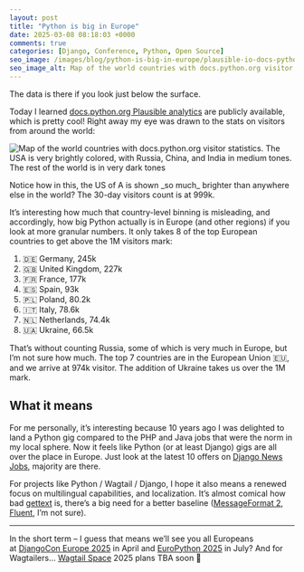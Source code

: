 ```yaml
---
layout: post
title: "Python is big in Europe"
date: 2025-03-08 08:18:03 +0000
comments: true
categories: [Django, Conference, Python, Open Source]
seo_image: /images/blog/python-is-big-in-europe/plausible-io-docs-python-org.webp
seo_image_alt: Map of the world countries with docs.python.org visitor statistics. The USA is very brightly colored, with Russia, China, and India in medium tones. The rest of the world is in very dark tones
---
```


The data is there if you look just below the surface.

<!-- more -->

Today I learned [docs.python.org Plausible analytics](https://plausible.io/docs.python.org) are publicly available, which is pretty cool! Right away my eye was drawn to the stats on visitors from around the world:

![Map of the world countries with docs.python.org visitor statistics. The USA is very brightly colored, with Russia, China, and India in medium tones. The rest of the world is in very dark tones](/images/blog/python-is-big-in-europe/plausible-io-docs-python-org.webp)

Notice how in this, the US of A is shown \_so much\_ brighter than anywhere else in the world? The 30-day visitors count is at 999k.

It’s interesting how much that country-level binning is misleading, and accordingly, how big Python actually is in Europe (and other regions) if you look at more granular numbers. It only takes 8 of the top European countries to get above the 1M visitors mark:

1. 🇩🇪 Germany, 245k
2. 🇬🇧 United Kingdom, 227k
3. 🇫🇷 France, 177k
4. 🇪🇸 Spain, 93k
5. 🇵🇱 Poland, 80.2k
6. 🇮🇹 Italy, 78.6k
7. 🇳🇱 Netherlands, 74.4k
8. 🇺🇦 Ukraine, 66.5k

That’s without counting Russia, some of which is very much in Europe, but I’m not sure how much. The top 7 countries are in the European Union 🇪🇺, and we arrive at 974k visitor. The addition of Ukraine takes us over the 1M mark.

## What it means

For me personally, it’s interesting because 10 years ago I was delighted to land a Python gig compared to the PHP and Java jobs that were the norm in my local sphere. Now it feels like Python (or at least Django) gigs are all over the place in Europe. Just look at the latest 10 offers on [Django News Jobs](https://jobs.django-news.com/), majority are there.

For projects like Python / Wagtail / Django, I hope it also means a renewed focus on multilingual capabilities, and localization. It’s almost comical how bad [gettext](https://en.wikipedia.org/wiki/Gettext) is, there’s a big need for a better baseline ([MessageFormat 2](https://messageformat.dev/), [Fluent](https://projectfluent.org/), I’m not sure).

---

In the short term – I guess that means we’ll see you all Europeans at [DjangoCon Europe 2025](https://2025.djangocon.eu/) in April and [EuroPython 2025](https://ep2025.europython.eu/) in July? And for Wagtailers… [Wagtail Space](https://www.wagtail.space/) 2025 plans TBA soon 🤫
